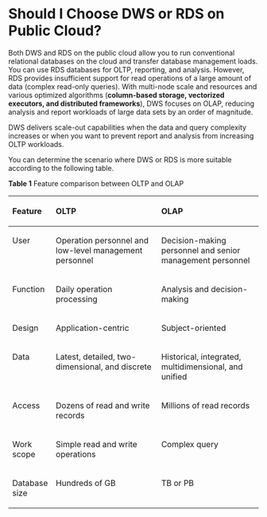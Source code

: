 # Should I Choose DWS or RDS on Public Cloud?<a name="dws_03_0009"></a>

Both DWS and RDS on the public cloud allow you to run conventional relational databases on the cloud and transfer database management loads. You can use RDS databases for OLTP, reporting, and analysis. However, RDS provides insufficient support for read operations of a large amount of data \(complex read-only queries\). With multi-node scale and resources and various optimized algorithms \(**column-based storage, vectorized executors, and distributed frameworks**\), DWS focuses on OLAP, reducing analysis and report workloads of large data sets by an order of magnitude.

DWS delivers scale-out capabilities when the data and query complexity increases or when you want to prevent report and analysis from increasing OLTP workloads.

You can determine the scenario where DWS or RDS is more suitable according to the following table.

**Table  1**  Feature comparison between OLTP and OLAP 

<a name="table1612418683415"></a>
<table><thead align="left"><tr id="row212513623416"><th class="cellrowborder" valign="top" width="16%" id="mcps1.2.4.1.1"><p id="p012515673411"><a name="p012515673411"></a><a name="p012515673411"></a><strong id="b842352706112930"><a name="b842352706112930"></a><a name="b842352706112930"></a>Feature</strong></p>
</th>
<th class="cellrowborder" valign="top" width="43%" id="mcps1.2.4.1.2"><p id="p212514633410"><a name="p212514633410"></a><a name="p212514633410"></a>OLTP</p>
</th>
<th class="cellrowborder" valign="top" width="41%" id="mcps1.2.4.1.3"><p id="p1312596203415"><a name="p1312596203415"></a><a name="p1312596203415"></a>OLAP</p>
</th>
</tr>
</thead>
<tbody><tr id="row91251861341"><td class="cellrowborder" valign="top" width="16%" headers="mcps1.2.4.1.1 "><p id="p1912516183420"><a name="p1912516183420"></a><a name="p1912516183420"></a>User</p>
</td>
<td class="cellrowborder" valign="top" width="43%" headers="mcps1.2.4.1.2 "><p id="p912596113418"><a name="p912596113418"></a><a name="p912596113418"></a>Operation personnel and low-level management personnel</p>
</td>
<td class="cellrowborder" valign="top" width="41%" headers="mcps1.2.4.1.3 "><p id="p912519613341"><a name="p912519613341"></a><a name="p912519613341"></a>Decision-making personnel and senior management personnel</p>
</td>
</tr>
<tr id="row3126206143416"><td class="cellrowborder" valign="top" width="16%" headers="mcps1.2.4.1.1 "><p id="p81269633415"><a name="p81269633415"></a><a name="p81269633415"></a>Function</p>
</td>
<td class="cellrowborder" valign="top" width="43%" headers="mcps1.2.4.1.2 "><p id="p8126468341"><a name="p8126468341"></a><a name="p8126468341"></a>Daily operation processing</p>
</td>
<td class="cellrowborder" valign="top" width="41%" headers="mcps1.2.4.1.3 "><p id="p4126166163414"><a name="p4126166163414"></a><a name="p4126166163414"></a>Analysis and decision-making</p>
</td>
</tr>
<tr id="row21262062341"><td class="cellrowborder" valign="top" width="16%" headers="mcps1.2.4.1.1 "><p id="p19126569346"><a name="p19126569346"></a><a name="p19126569346"></a>Design</p>
</td>
<td class="cellrowborder" valign="top" width="43%" headers="mcps1.2.4.1.2 "><p id="p131262673414"><a name="p131262673414"></a><a name="p131262673414"></a>Application-centric </p>
</td>
<td class="cellrowborder" valign="top" width="41%" headers="mcps1.2.4.1.3 "><p id="p121269611343"><a name="p121269611343"></a><a name="p121269611343"></a>Subject-oriented</p>
</td>
</tr>
<tr id="row1912696143411"><td class="cellrowborder" valign="top" width="16%" headers="mcps1.2.4.1.1 "><p id="p191265612341"><a name="p191265612341"></a><a name="p191265612341"></a>Data</p>
</td>
<td class="cellrowborder" valign="top" width="43%" headers="mcps1.2.4.1.2 "><p id="p141262613342"><a name="p141262613342"></a><a name="p141262613342"></a>Latest, detailed, two-dimensional, and discrete</p>
</td>
<td class="cellrowborder" valign="top" width="41%" headers="mcps1.2.4.1.3 "><p id="p6126106143417"><a name="p6126106143417"></a><a name="p6126106143417"></a>Historical, integrated, multidimensional, and unified</p>
</td>
</tr>
<tr id="row104371119354"><td class="cellrowborder" valign="top" width="16%" headers="mcps1.2.4.1.1 "><p id="p84381512359"><a name="p84381512359"></a><a name="p84381512359"></a>Access</p>
</td>
<td class="cellrowborder" valign="top" width="43%" headers="mcps1.2.4.1.2 "><p id="p1143910173511"><a name="p1143910173511"></a><a name="p1143910173511"></a>Dozens of read and write records </p>
</td>
<td class="cellrowborder" valign="top" width="41%" headers="mcps1.2.4.1.3 "><p id="p64391143512"><a name="p64391143512"></a><a name="p64391143512"></a>Millions of read records</p>
</td>
</tr>
<tr id="row321416303511"><td class="cellrowborder" valign="top" width="16%" headers="mcps1.2.4.1.1 "><p id="p52144315356"><a name="p52144315356"></a><a name="p52144315356"></a>Work scope</p>
</td>
<td class="cellrowborder" valign="top" width="43%" headers="mcps1.2.4.1.2 "><p id="p7214334354"><a name="p7214334354"></a><a name="p7214334354"></a>Simple read and write operations</p>
</td>
<td class="cellrowborder" valign="top" width="41%" headers="mcps1.2.4.1.3 "><p id="p3214132350"><a name="p3214132350"></a><a name="p3214132350"></a>Complex query</p>
</td>
</tr>
<tr id="row0723182173519"><td class="cellrowborder" valign="top" width="16%" headers="mcps1.2.4.1.1 "><p id="p1723122143516"><a name="p1723122143516"></a><a name="p1723122143516"></a>Database size</p>
</td>
<td class="cellrowborder" valign="top" width="43%" headers="mcps1.2.4.1.2 "><p id="p117235211353"><a name="p117235211353"></a><a name="p117235211353"></a>Hundreds of GB</p>
</td>
<td class="cellrowborder" valign="top" width="41%" headers="mcps1.2.4.1.3 "><p id="p1872312114354"><a name="p1872312114354"></a><a name="p1872312114354"></a>TB or PB</p>
</td>
</tr>
</tbody>
</table>

